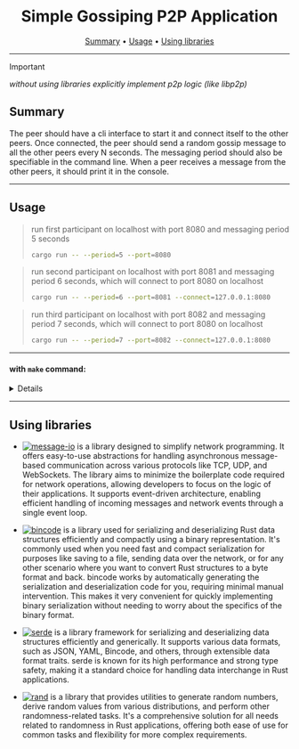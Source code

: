 <h1 align="center">Simple Gossiping P2P Application</h1>

<p align="center">
  <a href="#summary">Summary</a> •
  <a href="#usage">Usage</a> • 
  <a href="#libraries">Using libraries</a>
</p>

---

> [!IMPORTANT]
>
> _without using libraries explicitly implement p2p logic (like libp2p)_


## Summary
The peer should have a cli interface to start it and connect itself to the other peers. Once connected, the peer should send a random gossip message to all the other peers every N seconds. The messaging period should also be specifiable in the command line. When a peer receives a message from the other peers, it should print it in the console.

---

## Usage

> run first participant on localhost with port 8080 and messaging period 5 seconds
>
> ```sh
> cargo run -- --period=5 --port=8080 
> ```

> run second participant on localhost with port 8081 and messaging period 6 seconds, which will connect to port 8080 on localhost
>
>```sh
>cargo run -- --period=6 --port=8081 --connect=127.0.0.1:8080 
>```

> run third participant on localhost with port 8082 and messaging period 7 seconds, which will connect to port 8080 on localhost
>
>```sh
>cargo run -- --period=7 --port=8082 --connect=127.0.0.1:8080
>```

---
<h4>with <code>make</code> command:</h4>
<details>

> run first participant on localhost with port 8080 and messaging period 5 seconds
>
```sh
make run TICK=5 FROM=8080
```

> run second participant on localhost with port 8081 and messaging period 6 seconds, which will connect to port 8080 on localhost
>
```sh
make run TICK=6 FROM=8081 TO=8080
```

> run third participant on localhost with port 8082 and messaging period 7 seconds, which will connect to port 8080 on localhost
>
```sh
make run TICK=7 FROM=8082 TO=8080
```

</details>

---

<h2 id="libraries">Using libraries</h2>

- [![message-io](https://shields.io/badge/message_io-0.18.1-darkgreen)](https://docs.rs/message_io/0.18.1/message_io/index.html) is a library designed to simplify network programming. It offers easy-to-use abstractions for handling asynchronous message-based communication across various protocols like TCP, UDP, and WebSockets. The library aims to minimize the boilerplate code required for network operations, allowing developers to focus on the logic of their applications. It supports event-driven architecture, enabling efficient handling of incoming messages and network events through a single event loop.

- [![bincode](https://shields.io/badge/bincode-1.3.3-darkgreen)](https://docs.rs/bincode/1.3.3/bincode/index.html) is a library used for serializing and deserializing Rust data structures efficiently and compactly using a binary representation. It's commonly used when you need fast and compact serialization for purposes like saving to a file, sending data over the network, or for any other scenario where you want to convert Rust structures to a byte format and back. bincode works by automatically generating the serialization and deserialization code for you, requiring minimal manual intervention. This makes it very convenient for quickly implementing binary serialization without needing to worry about the specifics of the binary format.

- [![serde](https://shields.io/badge/serde-1.0.197-darkgreen)](https://docs.rs/serde/1.0.197/serde/index.html) is a library framework for serializing and deserializing data structures efficiently and generically. It supports various data formats, such as JSON, YAML, Bincode, and others, through extensible data format traits. serde is known for its high performance and strong type safety, making it a standard choice for handling data interchange in Rust applications.

- [![rand](https://shields.io/badge/rand-0.8.5-darkgreen)](https://docs.rs/rand/0.8.5/rand/index.html) is a library that provides utilities to generate random numbers, derive random values from various distributions, and perform other randomness-related tasks. It's a comprehensive solution for all needs related to randomness in Rust applications, offering both ease of use for common tasks and flexibility for more complex requirements.

